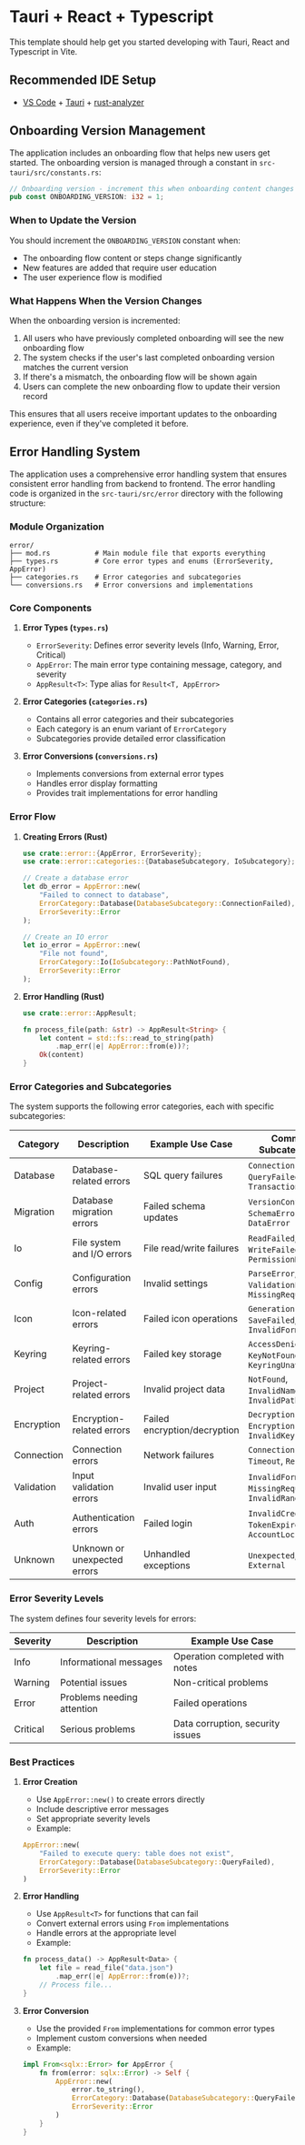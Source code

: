 # Tauri + React + Typescript

This template should help get you started developing with Tauri, React and Typescript in Vite.

## Recommended IDE Setup

- [VS Code](https://code.visualstudio.com/) + [Tauri](https://marketplace.visualstudio.com/items?itemName=tauri-apps.tauri-vscode) + [rust-analyzer](https://marketplace.visualstudio.com/items?itemName=rust-lang.rust-analyzer)

## Onboarding Version Management

The application includes an onboarding flow that helps new users get started. The onboarding version is managed through a constant in `src-tauri/src/constants.rs`:

```rust
// Onboarding version - increment this when onboarding content changes
pub const ONBOARDING_VERSION: i32 = 1;
```

### When to Update the Version

You should increment the `ONBOARDING_VERSION` constant when:
- The onboarding flow content or steps change significantly
- New features are added that require user education
- The user experience flow is modified

### What Happens When the Version Changes

When the onboarding version is incremented:
1. All users who have previously completed onboarding will see the new onboarding flow
2. The system checks if the user's last completed onboarding version matches the current version
3. If there's a mismatch, the onboarding flow will be shown again
4. Users can complete the new onboarding flow to update their version record

This ensures that all users receive important updates to the onboarding experience, even if they've completed it before.

## Error Handling System

The application uses a comprehensive error handling system that ensures consistent error handling from backend to frontend. The error handling code is organized in the `src-tauri/src/error` directory with the following structure:

### Module Organization

```
error/
├── mod.rs           # Main module file that exports everything
├── types.rs         # Core error types and enums (ErrorSeverity, AppError)
├── categories.rs    # Error categories and subcategories
└── conversions.rs   # Error conversions and implementations
```

### Core Components

1. **Error Types (`types.rs`)**
   - `ErrorSeverity`: Defines error severity levels (Info, Warning, Error, Critical)
   - `AppError`: The main error type containing message, category, and severity
   - `AppResult<T>`: Type alias for `Result<T, AppError>`

2. **Error Categories (`categories.rs`)**
   - Contains all error categories and their subcategories
   - Each category is an enum variant of `ErrorCategory`
   - Subcategories provide detailed error classification

3. **Error Conversions (`conversions.rs`)**
   - Implements conversions from external error types
   - Handles error display formatting
   - Provides trait implementations for error handling

### Error Flow

1. **Creating Errors (Rust)**
   ```rust
   use crate::error::{AppError, ErrorSeverity};
   use crate::error::categories::{DatabaseSubcategory, IoSubcategory};

   // Create a database error
   let db_error = AppError::new(
       "Failed to connect to database",
       ErrorCategory::Database(DatabaseSubcategory::ConnectionFailed),
       ErrorSeverity::Error
   );

   // Create an IO error
   let io_error = AppError::new(
       "File not found",
       ErrorCategory::Io(IoSubcategory::PathNotFound),
       ErrorSeverity::Error
   );
   ```

2. **Error Handling (Rust)**
   ```rust
   use crate::error::AppResult;

   fn process_file(path: &str) -> AppResult<String> {
       let content = std::fs::read_to_string(path)
           .map_err(|e| AppError::from(e))?;
       Ok(content)
   }
   ```

### Error Categories and Subcategories

The system supports the following error categories, each with specific subcategories:

| Category | Description | Example Use Case | Common Subcategories |
|----------|-------------|------------------|----------------------|
| Database | Database-related errors | SQL query failures | `ConnectionFailed`, `QueryFailed`, `TransactionFailed` |
| Migration | Database migration errors | Failed schema updates | `VersionConflict`, `SchemaError`, `DataError` |
| Io | File system and I/O errors | File read/write failures | `ReadFailed`, `WriteFailed`, `PermissionDenied` |
| Config | Configuration errors | Invalid settings | `ParseError`, `ValidationError`, `MissingRequired` |
| Icon | Icon-related errors | Failed icon operations | `GenerationFailed`, `SaveFailed`, `InvalidFormat` |
| Keyring | Keyring-related errors | Failed key storage | `AccessDenied`, `KeyNotFound`, `KeyringUnavailable` |
| Project | Project-related errors | Invalid project data | `NotFound`, `InvalidName`, `InvalidPath` |
| Encryption | Encryption-related errors | Failed encryption/decryption | `DecryptionFailed`, `EncryptionFailed`, `InvalidKey` |
| Connection | Connection errors | Network failures | `ConnectionFailed`, `Timeout`, `Refused` |
| Validation | Input validation errors | Invalid user input | `InvalidFormat`, `MissingRequired`, `InvalidRange` |
| Auth | Authentication errors | Failed login | `InvalidCredentials`, `TokenExpired`, `AccountLocked` |
| Unknown | Unknown or unexpected errors | Unhandled exceptions | `Unexpected`, `System`, `External` |

### Error Severity Levels

The system defines four severity levels for errors:

| Severity | Description | Example Use Case |
|----------|-------------|------------------|
| Info | Informational messages | Operation completed with notes |
| Warning | Potential issues | Non-critical problems |
| Error | Problems needing attention | Failed operations |
| Critical | Serious problems | Data corruption, security issues |

### Best Practices

1. **Error Creation**
   - Use `AppError::new()` to create errors directly
   - Include descriptive error messages
   - Set appropriate severity levels
   - Example:
   ```rust
   AppError::new(
       "Failed to execute query: table does not exist",
       ErrorCategory::Database(DatabaseSubcategory::QueryFailed),
       ErrorSeverity::Error
   )
   ```

2. **Error Handling**
   - Use `AppResult<T>` for functions that can fail
   - Convert external errors using `From` implementations
   - Handle errors at the appropriate level
   - Example:
   ```rust
   fn process_data() -> AppResult<Data> {
       let file = read_file("data.json")
           .map_err(|e| AppError::from(e))?;
       // Process file...
   }
   ```

3. **Error Conversion**
   - Use the provided `From` implementations for common error types
   - Implement custom conversions when needed
   - Example:
   ```rust
   impl From<sqlx::Error> for AppError {
       fn from(error: sqlx::Error) -> Self {
           AppError::new(
               error.to_string(),
               ErrorCategory::Database(DatabaseSubcategory::QueryFailed),
               ErrorSeverity::Error
           )
       }
   }
   ```
